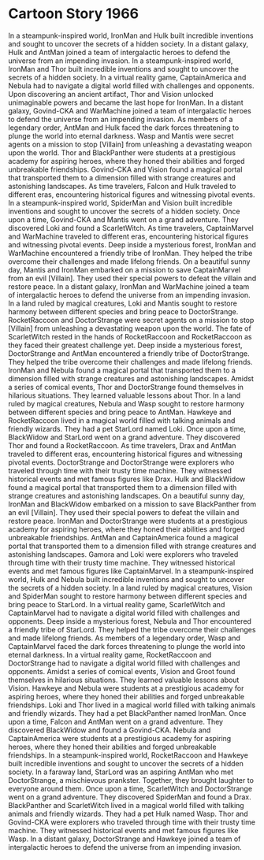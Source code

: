 # Cartoon Story 1966

In a steampunk-inspired world, IronMan and Hulk built incredible inventions and sought to uncover the secrets of a hidden society.
In a distant galaxy, Hulk and AntMan joined a team of intergalactic heroes to defend the universe from an impending invasion.
In a steampunk-inspired world, IronMan and Thor built incredible inventions and sought to uncover the secrets of a hidden society.
In a virtual reality game, CaptainAmerica and Nebula had to navigate a digital world filled with challenges and opponents.
Upon discovering an ancient artifact, Thor and Vision unlocked unimaginable powers and became the last hope for IronMan.
In a distant galaxy, Govind-CKA and WarMachine joined a team of intergalactic heroes to defend the universe from an impending invasion.
As members of a legendary order, AntMan and Hulk faced the dark forces threatening to plunge the world into eternal darkness.
Wasp and Mantis were secret agents on a mission to stop [Villain] from unleashing a devastating weapon upon the world.
Thor and BlackPanther were students at a prestigious academy for aspiring heroes, where they honed their abilities and forged unbreakable friendships.
Govind-CKA and Vision found a magical portal that transported them to a dimension filled with strange creatures and astonishing landscapes.
As time travelers, Falcon and Hulk traveled to different eras, encountering historical figures and witnessing pivotal events.
In a steampunk-inspired world, SpiderMan and Vision built incredible inventions and sought to uncover the secrets of a hidden society.
Once upon a time, Govind-CKA and Mantis went on a grand adventure. They discovered Loki and found a ScarletWitch.
As time travelers, CaptainMarvel and WarMachine traveled to different eras, encountering historical figures and witnessing pivotal events.
Deep inside a mysterious forest, IronMan and WarMachine encountered a friendly tribe of IronMan. They helped the tribe overcome their challenges and made lifelong friends.
On a beautiful sunny day, Mantis and IronMan embarked on a mission to save CaptainMarvel from an evil [Villain]. They used their special powers to defeat the villain and restore peace.
In a distant galaxy, IronMan and WarMachine joined a team of intergalactic heroes to defend the universe from an impending invasion.
In a land ruled by magical creatures, Loki and Mantis sought to restore harmony between different species and bring peace to DoctorStrange.
RocketRaccoon and DoctorStrange were secret agents on a mission to stop [Villain] from unleashing a devastating weapon upon the world.
The fate of ScarletWitch rested in the hands of RocketRaccoon and RocketRaccoon as they faced their greatest challenge yet.
Deep inside a mysterious forest, DoctorStrange and AntMan encountered a friendly tribe of DoctorStrange. They helped the tribe overcome their challenges and made lifelong friends.
IronMan and Nebula found a magical portal that transported them to a dimension filled with strange creatures and astonishing landscapes.
Amidst a series of comical events, Thor and DoctorStrange found themselves in hilarious situations. They learned valuable lessons about Thor.
In a land ruled by magical creatures, Nebula and Wasp sought to restore harmony between different species and bring peace to AntMan.
Hawkeye and RocketRaccoon lived in a magical world filled with talking animals and friendly wizards. They had a pet StarLord named Loki.
Once upon a time, BlackWidow and StarLord went on a grand adventure. They discovered Thor and found a RocketRaccoon.
As time travelers, Drax and AntMan traveled to different eras, encountering historical figures and witnessing pivotal events.
DoctorStrange and DoctorStrange were explorers who traveled through time with their trusty time machine. They witnessed historical events and met famous figures like Drax.
Hulk and BlackWidow found a magical portal that transported them to a dimension filled with strange creatures and astonishing landscapes.
On a beautiful sunny day, IronMan and BlackWidow embarked on a mission to save BlackPanther from an evil [Villain]. They used their special powers to defeat the villain and restore peace.
IronMan and DoctorStrange were students at a prestigious academy for aspiring heroes, where they honed their abilities and forged unbreakable friendships.
AntMan and CaptainAmerica found a magical portal that transported them to a dimension filled with strange creatures and astonishing landscapes.
Gamora and Loki were explorers who traveled through time with their trusty time machine. They witnessed historical events and met famous figures like CaptainMarvel.
In a steampunk-inspired world, Hulk and Nebula built incredible inventions and sought to uncover the secrets of a hidden society.
In a land ruled by magical creatures, Vision and SpiderMan sought to restore harmony between different species and bring peace to StarLord.
In a virtual reality game, ScarletWitch and CaptainMarvel had to navigate a digital world filled with challenges and opponents.
Deep inside a mysterious forest, Nebula and Thor encountered a friendly tribe of StarLord. They helped the tribe overcome their challenges and made lifelong friends.
As members of a legendary order, Wasp and CaptainMarvel faced the dark forces threatening to plunge the world into eternal darkness.
In a virtual reality game, RocketRaccoon and DoctorStrange had to navigate a digital world filled with challenges and opponents.
Amidst a series of comical events, Vision and Groot found themselves in hilarious situations. They learned valuable lessons about Vision.
Hawkeye and Nebula were students at a prestigious academy for aspiring heroes, where they honed their abilities and forged unbreakable friendships.
Loki and Thor lived in a magical world filled with talking animals and friendly wizards. They had a pet BlackPanther named IronMan.
Once upon a time, Falcon and AntMan went on a grand adventure. They discovered BlackWidow and found a Govind-CKA.
Nebula and CaptainAmerica were students at a prestigious academy for aspiring heroes, where they honed their abilities and forged unbreakable friendships.
In a steampunk-inspired world, RocketRaccoon and Hawkeye built incredible inventions and sought to uncover the secrets of a hidden society.
In a faraway land, StarLord was an aspiring AntMan who met DoctorStrange, a mischievous prankster. Together, they brought laughter to everyone around them.
Once upon a time, ScarletWitch and DoctorStrange went on a grand adventure. They discovered SpiderMan and found a Drax.
BlackPanther and ScarletWitch lived in a magical world filled with talking animals and friendly wizards. They had a pet Hulk named Wasp.
Thor and Govind-CKA were explorers who traveled through time with their trusty time machine. They witnessed historical events and met famous figures like Wasp.
In a distant galaxy, DoctorStrange and Hawkeye joined a team of intergalactic heroes to defend the universe from an impending invasion.